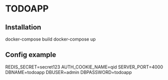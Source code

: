 # TODOAPP

## Installation

docker-compose build
docker-compose up

## Config example

REDIS_SECRET=secret123
AUTH_COOKIE_NAME=qid
SERVER_PORT=4000
DBNAME=todoapp
DBUSER=admin
DBPASSWORD=todoapp
